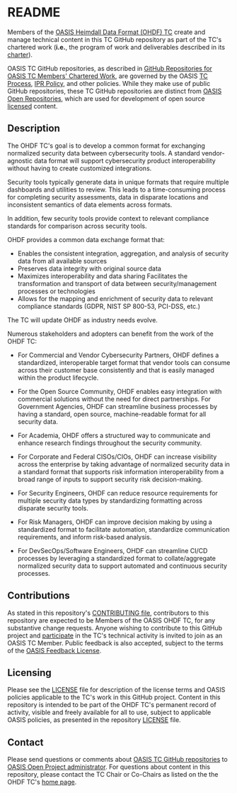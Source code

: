 # README

Members of the <a href="https://www.oasis-open.org/committees/ohdf/">OASIS Heimdall Data Format (OHDF) TC</a> create and manage technical content in this TC GitHub repository as part of the TC's chartered work (__i.e.__, the program of work and deliverables described in its <a href="https://www.oasis-open.org/committees/ohdf/charter.php">charter</a>).

OASIS TC GitHub repositories, as described in <a href="https://www.oasis-open.org/resources/tcadmin/github-repositories-for-oasis-tc-members-chartered-work">GitHub Repositories for OASIS TC Members' Chartered Work</a>, are governed by the OASIS <a href="https://www.oasis-open.org/policies-guidelines/tc-process">TC Process</a>, <a href="https://www.oasis-open.org/policies-guidelines/ipr">IPR Policy</a>, and other policies. While they make use of public GitHub repositories, these TC GitHub repositories are distinct from <a href="https://www.oasis-open.org/resources/open-repositories">OASIS Open Repositories</a>, which are used for development of open source <a href="https://www.oasis-open.org/resources/open-repositories/licenses">licensed</a> content.

## Description

The OHDF TC's goal is to develop a common format for exchanging normalized security data between cybersecurity tools. A standard vendor-agnostic data format will support cybersecurity product interoperability without having to create customized integrations.

Security tools typically generate data in unique formats that require multiple dashboards and utilities to review. This leads to a time-consuming process for completing security assessments, data in disparate locations and inconsistent semantics of data elements across formats.

In addition, few security tools provide context to relevant compliance standards for comparison across security tools.

OHDF provides a common data exchange format that:

- Enables the consistent integration, aggregation, and analysis of security data from all available sources
- Preserves data integrity with original source data
- Maximizes interoperability and data sharing
Facilitates the transformation and transport of data between security/management processes or technologies
- Allows for the mapping and enrichment of security data to relevant compliance standards (GDPR, NIST SP 800-53, PCI-DSS, etc.)

The TC will update OHDF as industry needs evolve.

Numerous stakeholders and adopters can benefit from the work of the OHDF TC:

- For Commercial and Vendor Cybersecurity Partners, OHDF defines a standardized, interoperable target format that vendor tools can consume across their customer base consistently and that is easily managed within the product lifecycle.

- For the Open Source Community, OHDF enables easy integration with commercial solutions without the need for direct partnerships.
For Government Agencies, OHDF can streamline business processes by having a standard, open source, machine-readable format for all security data.

- For Academia, OHDF offers a structured way to communicate and enhance research findings throughout the security community.

- For Corporate and Federal CISOs/CIOs, OHDF can increase visibility across the enterprise by taking advantage of normalized security data
in a standard format that supports risk information interoperability from a broad range of inputs to support security risk decision-making.

- For Security Engineers, OHDF can reduce resource requirements for multiple security data types by standardizing formatting across disparate security tools.

- For Risk Managers, OHDF can improve decision making by using a standardized format to facilitate automation,
standardize communication requirements, and inform risk-based analysis.

- For DevSecOps/Software Engineers, OHDF can streamline CI/CD processes by leveraging a standardized format to collate/aggregate
normalized security data to support automated and continuous security processes.

## Contributions

As stated in this repository's <a href="https://github.com/oasis-tcs/ohdf/blob/master/CONTRIBUTING.md">CONTRIBUTING file</a>, contributors to this repository are expected to be Members of the OASIS OHDF TC, for any substantive change requests.  Anyone wishing to contribute to this GitHub project and <a href="https://www.oasis-open.org/join/participation-instructions">participate</a> in the TC's technical activity is invited to join as an OASIS TC Member.  Public feedback is also accepted, subject to the terms of the <a href="https://www.oasis-open.org/policies-guidelines/ipr#appendixa">OASIS Feedback License</a>.

## Licensing

Please see the <a href="https://github.com/oasis-tcs/ohdf/blob/master/LICENSE.md">LICENSE</a> file for description of the license terms and OASIS policies applicable to the TC's work in this GitHub project. Content in this repository is intended to be part of the OHDF TC's permanent record of activity, visible and freely available for all to use, subject to applicable OASIS policies, as presented in the repository <a href="https://github.com/oasis-tcs/ohdf/blob/master/LICENSE.md">LICENSE</a> file.

## Contact

Please send questions or comments about <a href="https://www.oasis-open.org/resources/tcadmin/github-repositories-for-oasis-tc-members-chartered-work">OASIS TC GitHub repositories</a> to <a href="mailto:project-administration@oasis-open.org">OASIS Open Project administrator</a>.  For questions about content in this repository, please contact the TC Chair or Co-Chairs as listed on the the OHDF TC's <a href="https://www.oasis-open.org/committees/ohdf/">home page</a>.
